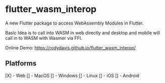 # flutter_wasm_interop

A new Flutter package to access WebAssembly Modules in Flutter.

Basic Idea is to call into WASM in web directly and desktop and mobile will call in to WASM with Wasmer via FFI.

Online Demo: https://rodydavis.github.io/flutter_wasm_interop/

## Platforms

[X] - Web
[] - MacOS
[] - Windows
[] - Linux
[] - iOS
[] - Android